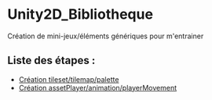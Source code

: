 # Unity2D_Bibliotheque
Création de mini-jeux/éléments génériques pour m'entrainer

## Liste des étapes :
- [Création tileset/tilemap/palette](https://github.com/BenjaminRodot/Unity2D_Bibliotheque/blob/main/Explication/Tileset_TileMap_Palette.md)
- [Création assetPlayer/animation/playerMovement](https://github.com/BenjaminRodot/Unity2D_Bibliotheque/blob/main/Explication/AssetPlayer_Animation_PlayerMovement.md)
